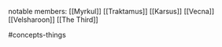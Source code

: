 notable members:
[[Myrkul]]
[[Traktamus]]
[[Karsus]]
[[Vecna]]
[[Velsharoon]]
[[The Third]]

#concepts-things
